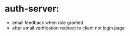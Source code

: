 # auth-server:
- email feedback when role granted
- after email verification redirect to client not login page
